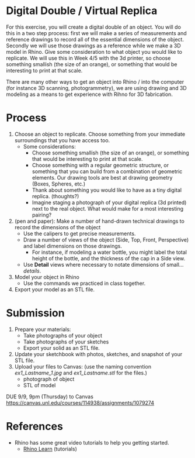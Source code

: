 # Digital Double / Virtual Replica

For this exercise, you will create a digital double of an object. You will do this in a two step process: first we will make a series of measurements and reference drawings to record all of the essential dimensions of the object. Secondly we will use those drawings as a reference while we make a 3D model in Rhino. Give some consideration to what object you would like to replicate. We will use this in Week 4/5 with the 3d printer, so choose something smallish (the size of an orange), or something that would be interesting to print at that scale. 
<br>

There are many other ways to get an object into Rhino / into the computer (for instance 3D scanning, photogrammetry), we are using drawing and 3D modeling as a means to get experience with Rihno for 3D fabrication.

# Process
1. Choose an object to replicate. Choose something from your immediate surroundings that you have access too.
   - Some considerations: 
     - Choose something smallish (the size of an orange), or something that would be interesting to print at that scale.
     - Choose something with a regular geometric structure, or something that you can build from a combination of geometric elements. Our drawing tools are best at drawing geometry (Boxes, Spheres, etc.)
     - Thank about something you would like to have as a tiny digital replica. (thoughts?) 
     - Imagine staging a photograph of your digital replica (3d printed) next to the real object. What would make for a most interesting pairing?
3. (pen and paper): Make a number of hand-drawn technical drawings to record the dimensions of the object
   - Use the calipers to get precise measurements. 
   - Draw a number of views of the object (Side, Top, Front, Perspective) and label dimensions on those drawings. 
     - For instance, if modeling a water bottle, you might label the total height of the bottle, and the thickness of the cap in a Side view.
   - Use __Detail__ views where necessary to notate dimensions of small... _details_.
4. Model your object in Rhino
   - Use the commands we practiced in class together.
5. Export your model as an STL file.

# Submission
1. Prepare your materials:
   - Take photographs of your object
   - Take photographs of your sketches
   - Export your solid as an STL file.
2. Update your sketchbook with photos, sketches, and snapshot of your STL file.
3. Upload your files to Canvas: (use the naming convention _ex1_Lastname_1.jpg_ and _ex1_Lastname.stl_ for the files.)
   - photograph of object
   - STL of model

DUE 9/9, 9pm (Thursday) to Canvas https://canvas.unl.edu/courses/114938/assignments/1079274

# References
- Rhino has some great video tutorials to help you getting started. 
  - [Rhino Learn](https://www.rhino3d.com/learn/?keyword=kind:%20rhino_win) (tutorials)
